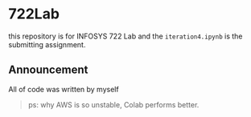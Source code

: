 # 722Lab
this repository is for INFOSYS 722 Lab and the `iteration4.ipynb` is the submitting assignment.
## Announcement
All of code was written by myself
> ps: why AWS is so unstable, Colab performs better.
